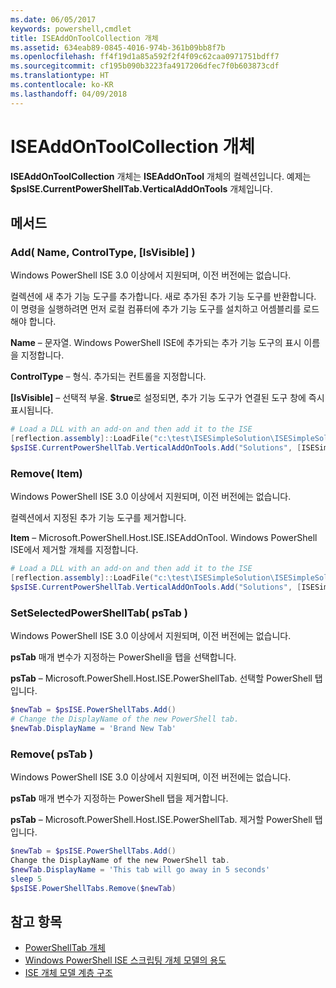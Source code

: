 ```yaml
---
ms.date: 06/05/2017
keywords: powershell,cmdlet
title: ISEAddOnToolCollection 개체
ms.assetid: 634eab89-0845-4016-974b-361b09bb8f7b
ms.openlocfilehash: ff4f19d1a85a592f2f4f09c62caa0971751bdff7
ms.sourcegitcommit: cf195b090b3223fa4917206dfec7f0b603873cdf
ms.translationtype: HT
ms.contentlocale: ko-KR
ms.lasthandoff: 04/09/2018
---
```

# <a name="the-iseaddontoolcollection-object"></a>ISEAddOnToolCollection 개체

**ISEAddOnToolCollection** 개체는 **ISEAddOnTool** 개체의 컬렉션입니다. 예제는 **$psISE.CurrentPowerShellTab.VerticalAddOnTools** 개체입니다.

## <a name="methods"></a>메서드

### <a name="add-name-controltype-isvisible-"></a>Add\( Name, ControlType, \[IsVisible\] \)

Windows PowerShell ISE 3.0 이상에서 지원되며, 이전 버전에는 없습니다.

컬렉션에 새 추가 기능 도구를 추가합니다. 새로 추가된 추가 기능 도구를 반환합니다. 이 명령을 실행하려면 먼저 로컬 컴퓨터에 추가 기능 도구를 설치하고 어셈블리를 로드해야 합니다.

**Name** – 문자열. Windows PowerShell ISE에 추가되는 추가 기능 도구의 표시 이름을 지정합니다.

**ControlType** – 형식. 추가되는 컨트롤을 지정합니다.

**\[IsVisible\]** – 선택적 부울. **$true**로 설정되면, 추가 기능 도구가 연결된 도구 창에 즉시 표시됩니다.

```powershell
# Load a DLL with an add-on and then add it to the ISE
[reflection.assembly]::LoadFile("c:\test\ISESimpleSolution\ISESimpleSolution.dll")
$psISE.CurrentPowerShellTab.VerticalAddOnTools.Add("Solutions", [ISESimpleSolution.Solution], $true)
```

### <a name="remove-item-"></a>Remove\( Item\)

Windows PowerShell ISE 3.0 이상에서 지원되며, 이전 버전에는 없습니다.

컬렉션에서 지정된 추가 기능 도구를 제거합니다.

**Item** – Microsoft.PowerShell.Host.ISE.ISEAddOnTool. Windows PowerShell ISE에서 제거할 개체를 지정합니다.

```powershell
# Load a DLL with an add-on and then add it to the ISE
[reflection.assembly]::LoadFile("c:\test\ISESimpleSolution\ISESimpleSolution.dll")
$psISE.CurrentPowerShellTab.VerticalAddOnTools.Add("Solutions", [ISESimpleSolution.Solution], $true)
```

### <a name="setselectedpowershelltab-pstab-"></a>SetSelectedPowerShellTab\( psTab \)

Windows PowerShell ISE 3.0 이상에서 지원되며, 이전 버전에는 없습니다.

**psTab** 매개 변수가 지정하는 PowerShell을 탭을 선택합니다.

**psTab** – Microsoft.PowerShell.Host.ISE.PowerShellTab. 선택할 PowerShell 탭입니다.

```powershell
$newTab = $psISE.PowerShellTabs.Add()
# Change the DisplayName of the new PowerShell tab.
$newTab.DisplayName = 'Brand New Tab'
```

### <a name="remove-pstab-"></a>Remove\( psTab \)

Windows PowerShell ISE 3.0 이상에서 지원되며, 이전 버전에는 없습니다.

**psTab** 매개 변수가 지정하는 PowerShell 탭을 제거합니다.

**psTab** – Microsoft.PowerShell.Host.ISE.PowerShellTab. 제거할 PowerShell 탭입니다.

```powershell
$newTab = $psISE.PowerShellTabs.Add()
Change the DisplayName of the new PowerShell tab.
$newTab.DisplayName = 'This tab will go away in 5 seconds'
sleep 5
$psISE.PowerShellTabs.Remove($newTab)
```

## <a name="see-also"></a>참고 항목

- [PowerShellTab 개체](The-PowerShellTab-Object.md)
- [Windows PowerShell ISE 스크립팅 개체 모델의 용도](Purpose-of-the-Windows-PowerShell-ISE-Scripting-Object-Model.md)
- [ISE 개체 모델 계층 구조](The-ISE-Object-Model-Hierarchy.md)